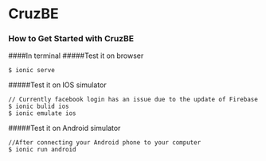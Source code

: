 CruzBE
======
### How to Get Started with CruzBE

####In terminal
#####Test it on browser
```
$ ionic serve
```
#####Test it on IOS simulator
```
// Currently facebook login has an issue due to the update of Firebase
$ ionic bulid ios
$ ionic emulate ios
```
#####Test it on Android simulator
```
//After connecting your Android phone to your computer
$ ionic run android
```
